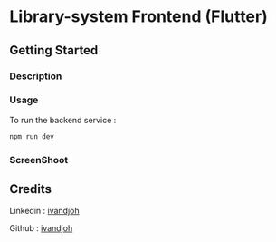 # Library-system Frontend (Flutter)

## Getting Started

### Description



### Usage

To run the backend service :

```bash
npm run dev
```

### ScreenShoot

## Credits

Linkedin : [ivandjoh](https://linkedin.com/in/ivandjoh)

Github : [ivandjoh](https://github.com/ivandj0h)